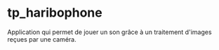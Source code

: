 # tp_haribophone
Application qui permet de jouer un son grâce à un traitement d'images reçues par une caméra.
